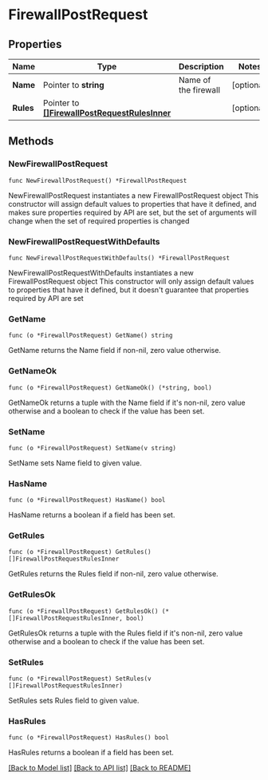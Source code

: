 # FirewallPostRequest

## Properties

Name | Type | Description | Notes
------------ | ------------- | ------------- | -------------
**Name** | Pointer to **string** | Name of the firewall | [optional] 
**Rules** | Pointer to [**[]FirewallPostRequestRulesInner**](FirewallPostRequestRulesInner.md) |  | [optional] 

## Methods

### NewFirewallPostRequest

`func NewFirewallPostRequest() *FirewallPostRequest`

NewFirewallPostRequest instantiates a new FirewallPostRequest object
This constructor will assign default values to properties that have it defined,
and makes sure properties required by API are set, but the set of arguments
will change when the set of required properties is changed

### NewFirewallPostRequestWithDefaults

`func NewFirewallPostRequestWithDefaults() *FirewallPostRequest`

NewFirewallPostRequestWithDefaults instantiates a new FirewallPostRequest object
This constructor will only assign default values to properties that have it defined,
but it doesn't guarantee that properties required by API are set

### GetName

`func (o *FirewallPostRequest) GetName() string`

GetName returns the Name field if non-nil, zero value otherwise.

### GetNameOk

`func (o *FirewallPostRequest) GetNameOk() (*string, bool)`

GetNameOk returns a tuple with the Name field if it's non-nil, zero value otherwise
and a boolean to check if the value has been set.

### SetName

`func (o *FirewallPostRequest) SetName(v string)`

SetName sets Name field to given value.

### HasName

`func (o *FirewallPostRequest) HasName() bool`

HasName returns a boolean if a field has been set.

### GetRules

`func (o *FirewallPostRequest) GetRules() []FirewallPostRequestRulesInner`

GetRules returns the Rules field if non-nil, zero value otherwise.

### GetRulesOk

`func (o *FirewallPostRequest) GetRulesOk() (*[]FirewallPostRequestRulesInner, bool)`

GetRulesOk returns a tuple with the Rules field if it's non-nil, zero value otherwise
and a boolean to check if the value has been set.

### SetRules

`func (o *FirewallPostRequest) SetRules(v []FirewallPostRequestRulesInner)`

SetRules sets Rules field to given value.

### HasRules

`func (o *FirewallPostRequest) HasRules() bool`

HasRules returns a boolean if a field has been set.


[[Back to Model list]](../README.md#documentation-for-models) [[Back to API list]](../README.md#documentation-for-api-endpoints) [[Back to README]](../README.md)


